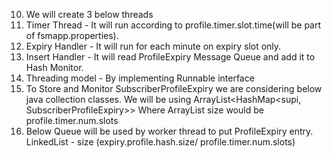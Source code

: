 10.	We will create 3 below threads 
1.	Timer Thread - It will run according to profile.timer.slot.time(will be part of fsmapp.properties).
2.	Expiry Handler - It will run for each minute on expiry slot only.
3.	Insert Handler - It will read ProfileExpiry Message Queue and add it to Hash Monitor.
11.	Threading model - By implementing Runnable interface
12.	To Store and Monitor SubscriberProfileExpiry we are considering below java collection classes.
We will be using ArrayList<HashMap<supi, SubscriberProfileExpiry>>
Where ArrayList size would be profile.timer.num.slots
13.	Below Queue will be used by worker thread to put ProfileExpiry entry.
LinkedList<SubscriberProfileExpiry> - size (expiry.profile.hash.size/ profile.timer.num.slots)
